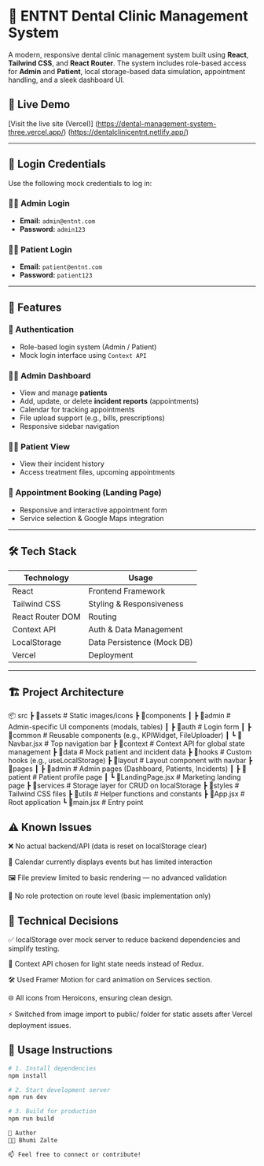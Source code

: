 # 🦷 ENTNT Dental Clinic Management System

A modern, responsive dental clinic management system built using **React**, **Tailwind CSS**, and **React Router**. The system includes role-based access for **Admin** and **Patient**, local storage-based data simulation, appointment handling, and a sleek dashboard UI.

## 🚀 Live Demo
[Visit the live site (Vercel)] 
(https://dental-management-system-three.vercel.app/)
(https://dentalclinicentnt.netlify.app/) 


---

## 🔐 Login Credentials

Use the following mock credentials to log in:

### 👨‍⚕️ Admin Login
- **Email:** `admin@entnt.com`  
- **Password:** `admin123`

### 🧑‍💼 Patient Login
- **Email:** `patient@entnt.com`  
- **Password:** `patient123`

---

## 📂 Features

### 🔐 Authentication
- Role-based login system (Admin / Patient)
- Mock login interface using `Context API`

### 👨‍⚕️ Admin Dashboard
- View and manage **patients**
- Add, update, or delete **incident reports** (appointments)
- Calendar for tracking appointments
- File upload support (e.g., bills, prescriptions)
- Responsive sidebar navigation

### 🧑‍💼 Patient View
- View their incident history
- Access treatment files, upcoming appointments

### 📅 Appointment Booking (Landing Page)
- Responsive and interactive appointment form
- Service selection & Google Maps integration

---

## 🛠️ Tech Stack

| Technology        | Usage                     |
|-------------------|---------------------------|
| React             | Frontend Framework        |
| Tailwind CSS      | Styling & Responsiveness  |
| React Router DOM  | Routing                   |
| Context API       | Auth & Data Management    |
| LocalStorage      | Data Persistence (Mock DB)|
| Vercel            | Deployment                |

---
## 🏗️ Project Architecture

📦 src
 ┣ 📂assets            # Static images/icons
 ┣ 📂components
 ┃ ┣ 📂admin           # Admin-specific UI components (modals, tables)
 ┃ ┣ 📂auth            # Login form
 ┃ ┣ 📂common          # Reusable components (e.g., KPIWidget, FileUploader)
 ┃ ┗ 📜Navbar.jsx      # Top navigation bar
 ┣ 📂context           # Context API for global state management
 ┣ 📂data              # Mock patient and incident data
 ┣ 📂hooks             # Custom hooks (e.g., useLocalStorage)
 ┣ 📂layout            # Layout component with navbar
 ┣ 📂pages
 ┃ ┣ 📂admin           # Admin pages (Dashboard, Patients, Incidents)
 ┃ ┣ 📂patient         # Patient profile page
 ┃ ┗ 📜LandingPage.jsx # Marketing landing page
 ┣ 📂services          # Storage layer for CRUD on localStorage
 ┣ 📂styles            # Tailwind CSS files
 ┣ 📂utils             # Helper functions and constants
 ┣ 📜App.jsx           # Root application
 ┗ 📜main.jsx          # Entry point

## ⚠️ Known Issues

❌ No actual backend/API (data is reset on localStorage clear)

📆 Calendar currently displays events but has limited interaction

🖼️ File preview limited to basic rendering — no advanced validation

🚫 No role protection on route level (basic implementation only)


## 🧩 Technical Decisions

✅ localStorage over mock server to reduce backend dependencies and simplify testing.

🧠 Context API chosen for light state needs instead of Redux.

🛠️ Used Framer Motion for card animation on Services section.

🌐 All icons from Heroicons, ensuring clean design.

⚡ Switched from image import to public/ folder for static assets after Vercel deployment issues.



## 🧪 Usage Instructions

```bash
# 1. Install dependencies
npm install

# 2. Start development server
npm run dev

# 3. Build for production
npm run build

📝 Author
👩‍💻 Bhumi Zalte

📫 Feel free to connect or contribute!



